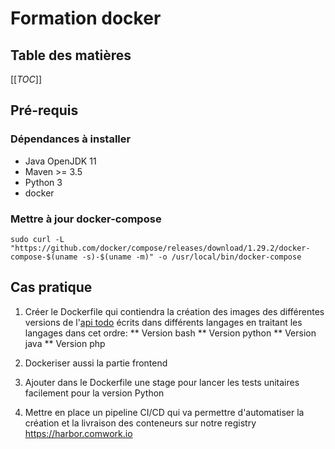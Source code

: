 # Formation docker

## Table des matières

[[_TOC_]]

## Pré-requis

### Dépendances à installer

* Java OpenJDK 11
* Maven >= 3.5
* Python 3
* docker 

### Mettre à jour docker-compose

```shell
sudo curl -L "https://github.com/docker/compose/releases/download/1.29.2/docker-compose-$(uname -s)-$(uname -m)" -o /usr/local/bin/docker-compose
```

## Cas pratique

1. Créer le Dockerfile qui contiendra la création des images des différentes versions de l'[api todo](./todoapi) écrits dans différents langages en traitant les langages dans cet ordre:
** Version bash
** Version python
** Version java
** Version php

2. Dockeriser aussi la partie frontend

3. Ajouter dans le Dockerfile une stage pour lancer les tests unitaires facilement pour la version Python

5. Mettre en place un pipeline CI/CD qui va permettre d'automatiser la création et la livraison des conteneurs sur notre registry https://harbor.comwork.io
